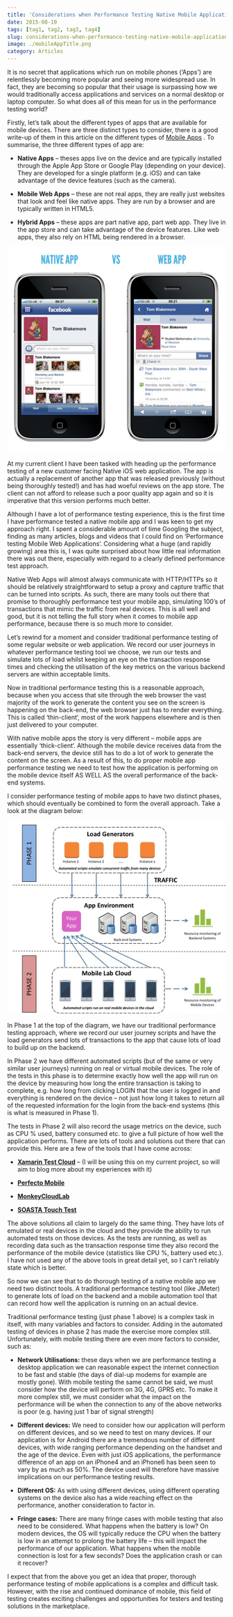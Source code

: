 ```yaml
---
title: 'Considerations when Performance Testing Native Mobile Applications'
date: 2015-08-10
tags: [tag1, tag2, tag3, tag4]
slug: considerations-when-performance-testing-native-mobile-applications
image: ./mobileAppTitle.png
category: Articles
---
```


It is no secret that applications which run on mobile phones (‘Apps’) are relentlessly becoming more popular and seeing more widespread use. In fact, they are becoming so popular that their usage is surpassing how we would traditionally access applications and services on a normal desktop or laptop computer. So what does all of this mean for us in the performance testing world?

Firstly, let’s talk about the different types of apps that are available for mobile devices. There are three distinct types to consider, there is a good write-up of them in this article on the different types of [Mobile Apps](http://www.nngroup.com/articles/mobile-native-apps/) . To summarise, the three different types of app are:

- **Native Apps** – theses apps live on the device and are typically installed through the Apple App Store or Google Play (depending on your device). They are developed for a single platform (e.g. iOS) and can take advantage of the device features (such as the camera).

- **Mobile Web Apps** – these are not real apps, they are really just websites that look and feel like native apps. They are run by a browser and are typically written in HTML5.

- **Hybrid Apps** – these apps are part native app, part web app. They live in the app store and can take advantage of the device features. Like web apps, they also rely on HTML being rendered in a browser.

![Native app vs Web app](./App-vs-Web.jpg)

At my current client I have been tasked with heading up the performance testing of a new customer facing Native iOS web application. The app is actually a replacement of another app that was released previously (without being thoroughly tested!) and has had woeful reviews on the app store. The client can not afford to release such a poor quality app again and so it is imperative that this version performs much better.

Although I have a lot of performance testing experience, this is the first time I have performance tested a native mobile app and I was keen to get my approach right. I spent a considerable amount of time Googling the subject, finding as many articles, blogs and videos that I could find on ‘Performance testing Mobile Web Applications‘. Considering what a huge (and rapidly growing) area this is, I was quite surprised about how little real information there was out there, especially with regard to a clearly defined performance test approach.

Native Web Apps will almost always communicate with HTTP/HTTPs so it should be relatively straightforward to setup a proxy and capture traffic that can be turned into scripts. As such, there are many tools out there that promise to thoroughly performance test your mobile app, simulating 100’s of transactions that mimic the traffic from real devices. This is all well and good, but it is not telling the full story when it comes to mobile app performance, because there is so much more to consider.

Let’s rewind for a moment and consider traditional performance testing of some regular website or web application. We record our user journeys in whatever performance testing tool we choose, we run our tests and simulate lots of load whilst keeping an eye on the transaction response times and checking the utilisation of the key metrics on the various backend servers are within acceptable limits.

Now in traditional performance testing this is a reasonable approach, because when you access that site through the web browser the vast majority of the work to generate the content you see on the screen is happening on the back-end, the web browser just has to render everything. This is called ‘thin-client‘, most of the work happens elsewhere and is then just delivered to your computer.

With native mobile apps the story is very different – mobile apps are essentially ‘thick-client‘. Although the mobile device receives data from the back-end servers, the device still has to do a lot of work to generate the content on the screen. As a result of this, to do proper mobile app performance testing we need to test how the application is performing on the mobile device itself AS WELL AS the overall performance of the back-end systems.

I consider performance testing of mobile apps to have two distinct phases, which should eventually be combined to form the overall approach. Take a look at the diagram below:

![Performance Test Approach for Mobile App](./BlogTestApproachDiagram.jpg)

In Phase 1 at the top of the diagram, we have our traditional performance testing approach, where we record our user journey scripts and have the load generators send lots of transactions to the app that cause lots of load to build up on the backend.

In Phase 2 we have different automated scripts (but of the same or very similar user journeys) running on real or virtual mobile devices. The role of the tests in this phase is to determine exactly how well the app will run on the device by measuring how long the entire transaction is taking to complete, e.g. how long from clicking LOGIN that the user is logged in and everything is rendered on the device – not just how long it takes to return all of the requested information for the login from the back-end systems (this is what is measured in Phase 1).

The tests in Phase 2 will also record the usage metrics on the device, such as CPU % used, battery consumed etc. to give a full picture of how well the application performs. There are lots of tools and solutions out there that can provide this. Here are a few of the tools that I have come across:

- **[Xamarin Test Cloud](http://xamarin.com/test-cloud)** – (I will be using this on my current project, so will aim to blog more about my experiences with it)

- **[Perfecto Mobile](http://www.perfectomobile.com/)**

- **[MonkeyCloudLab](https://www.cloudmonkeymobile.com/)**

- **[SOASTA Touch Test](http://www.soasta.com/touchtest/)**

The above solutions all claim to largely do the same thing. They have lots of emulated or real devices in the cloud and they provide the ability to run automated tests on those devices. As the tests are running, as well as recording data such as the transaction response time they also record the performance of the mobile device (statistics like CPU %, battery used etc.). I have not used any of the above tools in great detail yet, so I can’t reliably state which is better.

So now we can see that to do thorough testing of a native mobile app we need two distinct tools. A traditional performance testing tool (like JMeter) to generate lots of load on the backend and a mobile automation tool that can record how well the application is running on an actual device.

Traditional performance testing (just phase 1 above) is a complex task in itself, with many variables and factors to consider. Adding in the automated testing of devices in phase 2 has made the exercise more complex still. Unfortunately, with mobile testing there are even more factors to consider, such as:

- **Network Utilisations:** these days when we are performance testing a desktop application we can reasonable expect the internet connection to be fast and stable (the days of dial-up modems for example are mostly gone). With mobile testing the same cannot be said, we must consider how the device will perform on 3G, 4G, GPRS etc. To make it more complex still, we must consider what the impact on the performance will be when the connection to any of the above networks is poor (e.g. having just 1 bar of signal strength)

- **Different devices:** We need to consider how our application will perform on different devices, and so we need to test on many devices. If our application is for Android there are a tremendous number of different devices, with wide ranging performance depending on the handset and the age of the device. Even with just iOS applications, the performance difference of an app on an iPhone4 and an iPhone6 has been seen to vary by as much as 50%. The device used will therefore have massive implications on our performance testing results.

- **Different OS:** As with using different devices, using different operating systems on the device also has a wide reaching effect on the performance, another consideration to factor in.

- **Fringe cases:** There are many fringe cases with mobile testing that also need to be considered. What happens when the battery is low? On modern devices, the OS will typically reduce the CPU when the battery is low in an attempt to prolong the battery life – this will impact the performance of our application. What happens when the mobile connection is lost for a few seconds? Does the application crash or can it recover?

I expect that from the above you get an idea that proper, thorough performance testing of mobile applications is a complex and difficult task. However, with the rise and continued dominance of mobile, this field of testing creates exciting challenges and opportunities for testers and testing solutions in the marketplace.
